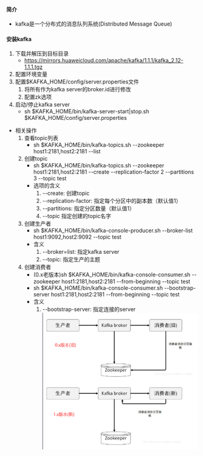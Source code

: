 #### 简介
* kafka是一个分布式的消息队列系统(Distributed Message Queue)
#### 安装kafka
1. 下载并解压到目标目录
    * https://mirrors.huaweicloud.com/apache/kafka/1.1.1/kafka_2.12-1.1.1.tgz
2. 配置环境变量
3. 配置$KAFKA_HOME/config/server.properties文件
    1. 将所有作为kafka server的broker.id进行修改
    2. 配置zk选项
3. 启动/停止kafka server
    * sh $KAFKA_HOME/bin/kafka-server-start|stop.sh $KAFKA_HOME/config/server.properties
* 相关操作
    1. 查看topic列表
        * sh $KAFKA_HOME/bin/kafka-topics.sh --zookeeper host1:2181,host2:2181 --list
    2. 创建topic
        * sh $KAFKA_HOME/bin/kafka-topics.sh --zookeeper host1:2181,host2:2181 --create
            --replication-factor 2 --partitions 3 --topic test
        * 选项的含义
            1. --create: 创建topic
            2. --replication-factor: 指定每个分区中的副本数（默认值1）
            3. --partitions: 指定分区数量（默认值1）
            4. --topic 指定创建的topic名字
    3. 创建生产者
        * sh $KAFKA_HOME/bin/kafka-console-producer.sh --broker-list host1:9092,host2:9092 --topic test    
        * 含义
            1. --broker=list: 指定kafka server
            2. --topic: 指定生产的主题
    4. 创建消费者
        * (0.x老版本)sh $KAFKA_HOME/bin/kafka-console-consumer.sh --zookeeper host1:2181,host2:2181 --from-beginning --topic test
        * sh $KAFKA_HOME/bin/kafka-console-consumer.sh --bootstrap-server host1:2181,host2:2181 --from-beginning --topic test
        * 含义
            1. --bootstrap-server: 指定连接的server
    ![](imgs/kafka_old_new.png) 
                  
        